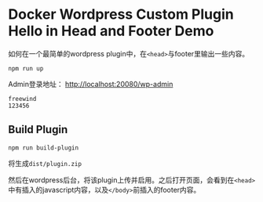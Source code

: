 Docker Wordpress Custom Plugin Hello in Head and Footer Demo
=============================================================

如何在一个最简单的wordpress plugin中，在`<head>`与footer里输出一些内容。

```
npm run up
```

Admin登录地址： <http://localhost:20080/wp-admin>

```
freewind
123456
```

## Build Plugin

```
npm run build-plugin
```

将生成`dist/plugin.zip`

然后在wordpress后台，将该plugin上传并启用。之后打开页面，会看到在`<head>`中有插入的javascript内容，以及`</body>`前插入的footer内容。

